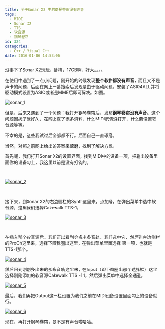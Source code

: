 ```yaml
---
title: 关于Sonar X2 中的钢琴卷帘没有声音
tags:
  - MIDI
  - Sonar X2
  - TTS
  - 软音源
  - 钢琴卷帘
id: 324
categories:
  - C++ / Visual C++
date: 2016-01-06 14:53:06
---
```


没事下了Sonar X2玩玩，卧槽，17GB啊，好大。。。。

在使用中遇到了一点小问题，刚开始的时候发现**整个软件都没有声音**，而且又不是声卡的问题，后面在网上一番搜索后发现是由于驱动问题。安装了ASIO4ALL并将驱动模式设置为ASIO或者是MME后即可解决。如图。

![sonar_1](http://139.129.6.122/wp-content/uploads/2016/01/sonar_1.png)

但是，后来又遇到了一个问题：我打开钢琴卷帘后，发现**钢琴卷帘没有声音**。这个问题困扰了我好久，在网上查了很多资料，什么MIDI反馈没打开，什么要设置软音源等等。

不幸的是，这些我试过后全部都不行。后面自己一直琢磨。

当然，对照之前网上给出的答案来琢磨，找到了解决方案。

首先呢，我们打开Sonar X2的设置界面，找到MIDI中的设备一项，把输出设备里面你的设备勾上，我这里以前是没有打钩的。

&nbsp;

[![sonar_2](http://139.129.6.122/wp-content/uploads/2016/01/sonar_2.png)](http://139.129.6.122/wp-content/uploads/2016/01/sonar_2.png)

&nbsp;

接下来，到Sonar X2的右边侧栏的Synth这里来，点加号，在弹出菜单中选中软音源，这里我们选择Cakewalk TTS-1。

[![sonar_3](http://139.129.6.122/wp-content/uploads/2016/01/sonar_3.png)](http://139.129.6.122/wp-content/uploads/2016/01/sonar_3.png)

&nbsp;

在插入那个软音源后，我们可以看到会多出条音轨，我们选中它，然后到左边侧栏的ProCh这里来，选择下图我圈出这里，在弹出菜单里面选择 第一项，也就是TTS-1那个。

[![sonar_4](http://139.129.6.122/wp-content/uploads/2016/01/sonar_4.png)](http://139.129.6.122/wp-content/uploads/2016/01/sonar_4.png)

然后回到刚刚多出来的那条音轨这里来，在Input（即下图圈出那个选择框）这里选择刚刚添加的软音源Cakewalk TTS -1 1，然后弹出菜单中选择全通道。

[![sonar_5](http://139.129.6.122/wp-content/uploads/2016/01/sonar_5.png)](http://139.129.6.122/wp-content/uploads/2016/01/sonar_5.png)

最后，我们再把Output这一栏设置为我们之前在MIDI设备设置里面勾上的设备就行。

[![sonar_6](http://139.129.6.122/wp-content/uploads/2016/01/sonar_6.png)](http://139.129.6.122/wp-content/uploads/2016/01/sonar_6.png)

现在，再打开钢琴卷帘，是不是有声音啦哈哈。

&nbsp;

&nbsp;